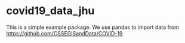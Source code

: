 # covid19_data_jhu

This is a simple example package. We use pandas to import data from https://github.com/CSSEGISandData/COVID-19.